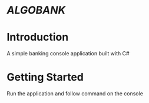 # *ALGOBANK*

# Introduction 
A simple banking console application built with C#

# Getting Started
Run the application and follow command on the console